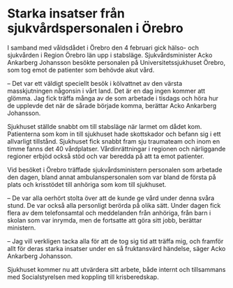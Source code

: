 # Starka insatser från sjukvårdspersonalen i Örebro

I samband med våldsdådet i Örebro den 4 februari gick hälso- och sjukvården i Region Örebro län upp i stabsläge. Sjukvårdsminister Acko Ankarberg Johansson besökte personalen på Universitetssjukhuset Örebro, som tog emot de patienter som behövde akut vård.

– Det var ett väldigt speciellt besök i kölvattnet av den värsta masskjutningen någonsin i vårt land. Det är en dag ingen kommer att glömma. Jag fick träffa många av de som arbetade i tisdags och höra hur de upplevde det när de sårade började komma, berättar Acko Ankarberg Johansson.

Sjukhuset ställde snabbt om till stabsläge när larmet om dådet kom. Patienterna som kom in till sjukhuset hade skottskador och befann sig i ett allvarligt tillstånd. Sjukhuset fick snabbt fram sju traumateam och inom en timme fanns det 40 vårdplatser. Vårdinrättningar i regionen och närliggande regioner erbjöd också stöd och var beredda på att ta emot patienter.

Vid besöket i Örebro träffade sjukvårdsministern personalen som arbetade den dagen, bland annat ambulanspersonalen som var bland de första på plats och krisstödet till anhöriga som kom till sjukhuset.

– De var alla oerhört stolta över att de kunde ge vård under denna svåra stund. De var också alla personligt berörda på olika sätt. Under dagen fick flera av dem telefonsamtal och meddelanden från anhöriga, från barn i skolan som var inrymda, men de fortsatte att göra sitt jobb, berättar ministern.

– Jag vill verkligen tacka alla för att de tog sig tid att träffa mig, och framför allt för deras starka insatser under en så fruktansvärd händelse, säger Acko Ankarberg Johansson.

Sjukhuset kommer nu att utvärdera sitt arbete, både internt och tillsammans med Socialstyrelsen med koppling till krisberedskap.
